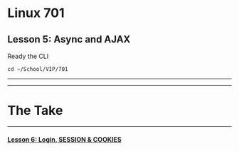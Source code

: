 # Linux 701
## Lesson 5: Async and AJAX

Ready the CLI

```console
cd ~/School/VIP/701
```
___


<!-- Start by making the SQL engine a settings option with a global database file -->

___

# The Take

___

#### [Lesson 6: Login, SESSION & COOKIES](https://github.com/inkVerb/vip/blob/master/701/Lesson-06.md)
